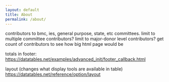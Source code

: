 ```yaml
---
layout: default
title: About
permalink: /about/
---
```



contributors to bmc, ies, general purpose, state, etc committees. 
    limit to multiple committee contributors?
    limit to major-donor level contributors?
    get count of contributors to see how big html page would be


totals in footer:
    https://datatables.net/examples/advanced_init/footer_callback.html

layout (changes what display tools are available in table)
    https://datatables.net/reference/option/layout